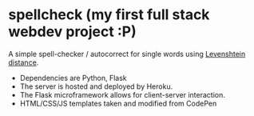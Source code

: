 # spellcheck (my first full stack webdev project :P)

A simple spell-checker / autocorrect for single words using [Levenshtein distance](https://en.wikipedia.org/wiki/Levenshtein_distance).

- Dependencies are Python, Flask
- The server is hosted and deployed by Heroku.
- The Flask microframework allows for client-server interaction.
- HTML/CSS/JS templates taken and modified from CodePen
